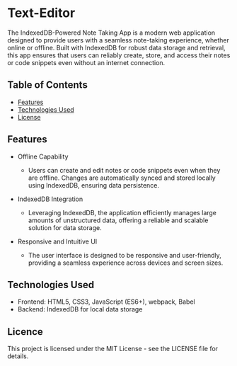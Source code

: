 # Text-Editor

The IndexedDB-Powered Note Taking App is a modern web application designed to provide users with a seamless note-taking experience, whether online or offline. Built with IndexedDB for robust data storage and retrieval, this app ensures that users can reliably create, store, and access their notes or code snippets even without an internet connection.

## Table of Contents

- [Features](#features)
- [Technologies Used](#technologies-used)
- [License](#license)

## Features

- Offline Capability
    - Users can create and edit notes or code snippets even when they are offline. Changes are automatically synced and stored locally using IndexedDB, ensuring data persistence.

- IndexedDB Integration
    - Leveraging IndexedDB, the application efficiently manages large amounts of unstructured data, offering a reliable and scalable solution for data storage.

- Responsive and Intuitive UI
    - The user interface is designed to be responsive and user-friendly, providing a seamless experience across devices and screen sizes.


## Technologies Used

- Frontend: HTML5, CSS3, JavaScript (ES6+), webpack, Babel
- Backend: IndexedDB for local data storage

## Licence 
This project is licensed under the MIT License - see the LICENSE file for details.
